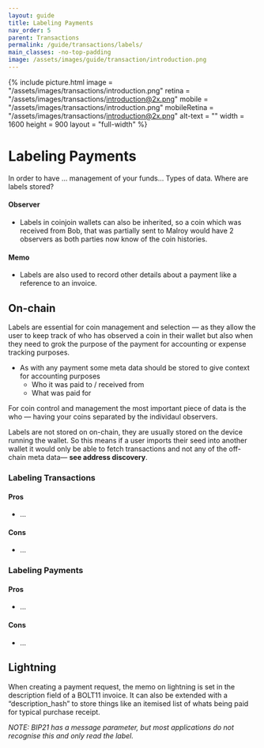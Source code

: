 ```yaml
---
layout: guide
title: Labeling Payments
nav_order: 5
parent: Transactions
permalink: /guide/transactions/labels/
main_classes: -no-top-padding
image: /assets/images/guide/transaction/introduction.png
---
```


{% include picture.html
   image = "/assets/images/transactions/introduction.png"
   retina = "/assets/images/transactions/introduction@2x.png"
   mobile = "/assets/images/transactions/introduction.png"
   mobileRetina = "/assets/images/transactions/introduction@2x.png"
   alt-text = ""
   width = 1600
   height = 900
   layout = "full-width"
%}

# Labeling Payments

In order to have … management of your funds… Types of data. Where are labels stored?

#### Observer

- Labels in coinjoin wallets can also be inherited, so a coin which was received from Bob, that was partially sent to Malroy would have 2 observers as both parties now know of the coin histories.

#### Memo

- Labels are also used to record other details about a payment like a reference to an invoice.

## On-chain

Labels are essential for coin management and selection — as they allow the user to keep track of who has observed a coin in their wallet but also when they need to grok the purpose of the payment for accounting or expense tracking purposes.

- As with any payment some meta data should be stored to give context for accounting purposes
  - Who it was paid to / received from
  - What was paid for

For coin control and management the most important piece of data is the who — having your coins separated by the individaul observers.

Labels are not stored on on-chain, they are usually stored on the device running the wallet. So this means if a user imports their seed into another wallet it would only be able to fetch transactions and not any of the off-chain meta data— **see address discovery**.

### Labeling Transactions

#### Pros

- ...

#### Cons

- ...

### Labeling Payments

#### Pros

- ...

#### Cons

- ...

## Lightning

When creating a payment request, the memo on lightning is set in the description field of a BOLT11 invoice. It can also be extended with a “description_hash” to store things like an itemised list of whats being paid for typical purchase receipt.

*NOTE: BIP21 has a message parameter, but most applications do not recognise this and only read the label.*